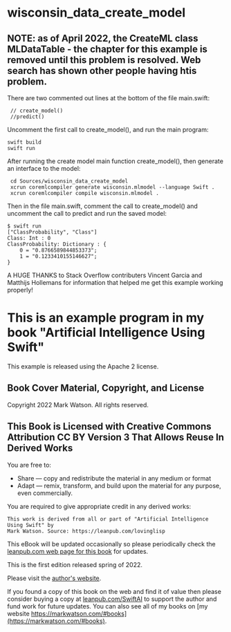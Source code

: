 # wisconsin_data_create_model

## NOTE: as of April 2022, the CreateML class MLDataTable - the chapter for this example is removed until this problem is resolved. Web search has shown other people having htis problem.

There are two commented out lines at the bottom of the file main.swift:

     // create_model()
     //predict()

Uncomment the first call to create_model(), and run the main program:

    swift build
    swift run

After running the create model main function create_model(), then generate an interface to the model:

     cd Sources/wisconsin_data_create_model 
     xcrun coremlcompiler generate wisconsin.mlmodel --language Swift . 
     xcrun coremlcompiler compile wisconsin.mlmodel .

Then in the file main.swift, comment the call to create_model() and uncomment the call to predict and run the saved model:

~~~
$ swift run  
["ClassProbability", "Class"]
Class: Int : 0
ClassProbability: Dictionary : {
    0 = "0.8766589844853373";
    1 = "0.1233410155146627";
}
~~~

A HUGE THANKS to Stack Overflow contributers Vincent Garcia and Matthijs Hollemans for information that helped me get this example working properly!

# This is an example program in my book "Artificial Intelligence Using Swift"

This example is released using the Apache 2 license.

## Book Cover Material, Copyright, and License

Copyright 2022 Mark Watson. All rights reserved.

## This Book is Licensed with Creative Commons Attribution CC BY Version 3 That Allows Reuse In Derived Works

You are free to:

- Share — copy and redistribute the material in any medium or format
- Adapt — remix, transform, and build upon the material
for any purpose, even commercially.

You are required to give appropriate credit in any derived works:

```text
This work is derived from all or part of "Artificial Intelligence Using Swift" by
Mark Watson. Source: https://leanpub.com/lovinglisp
```

This eBook will be updated occasionally so please periodically check the [leanpub.com web page for this book](https://leanpub.com/SwiftAI) for updates.

This is the first edition released spring of 2022.

Please visit the [author's website](http://markwatson.com).

If you found a copy of this book on the web and find it of value then please consider buying a copy at [leanpub.com/SwiftAI](https://leanpub.com/SwiftAI) to support the author and fund work for future updates.  You can also see all of my books on [my website https://markwatson.com/#books](https://markwatson.com/#books).
